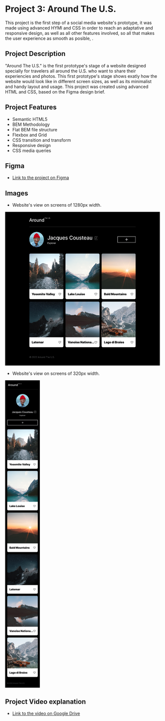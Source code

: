 # Project 3: Around The U.S.

This project is the first step of a social media website's prototype, it was made using advanced HYMl and CSS in order to reach an adaptative and responsive design, as well as all other features involved, so all that makes the user experience as smooth as posible, .

## Project Description

"Around The U.S." is the first prototype's stage of a website designed specially for travelers all around the U.S. who want to share their experiencies and photos. This first prototype's stage shows exatly how the website would look like in different screen sizes, as well as its minimalist and handy layout and usage. This project was created using advanced HTML and CSS, based on the Figma design brief.

## Project Features

- Semantic HTML5
- BEM Methodology
- Flat BEM file structure
- Flexbox and Grid
- CSS transition and transform
- Responsive design
- CSS media queries

## Figma

- [Link to the project on Figma](https://www.figma.com/file/ii4xxsJ0ghevUOcssTlHZv/Sprint-3%3A-Around-the-US?node-id=0%3A1)

## Images

- Website's view on screens of 1280px width.

<img src="./images/main-page.png" alt="Website's main Page view (Desktop)" height="500">

- Website's view on screens of 320px width.

<img src="./images/mobile.png" alt="Website's main Page view (Mobile)" height="1000">

## Project Video explanation

- [Link to the video on Google Drive](https://drive.google.com/file/d/19MmlygNprgd_BG0C09avjoH7KvJ85Pzp/view?usp=share_link)

